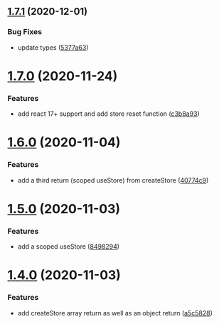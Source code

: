 ## [1.7.1](https://github.com/kristapsPelna/usestore-react/compare/v1.7.0...v1.7.1) (2020-12-01)


### Bug Fixes

* update types ([5377a63](https://github.com/kristapsPelna/usestore-react/commit/5377a63a0053e948f6fc14fdb454b09edefcdec4))



# [1.7.0](https://github.com/kristapsPelna/usestore-react/compare/v1.6.0...v1.7.0) (2020-11-24)


### Features

* add react 17+ support and add store reset function ([c3b8a93](https://github.com/kristapsPelna/usestore-react/commit/c3b8a931291a49c611bb249f6e63a2c5942e22b0))



# [1.6.0](https://github.com/kristapsPelna/usestore-react/compare/v1.5.0...v1.6.0) (2020-11-04)


### Features

* add a third return (scoped useStore) from createStore ([40774c9](https://github.com/kristapsPelna/usestore-react/commit/40774c97be1b81dfc43596cf6775d7882f34284f))



# [1.5.0](https://github.com/kristapsPelna/usestore-react/compare/v1.4.0...v1.5.0) (2020-11-03)


### Features

* add a scoped useStore ([8498294](https://github.com/kristapsPelna/usestore-react/commit/8498294032115e35bef160f976016337981a2299))



# [1.4.0](https://github.com/kristapsPelna/usestore-react/compare/v1.3.0...v1.4.0) (2020-11-03)


### Features

* add createStore array return as well as an object return ([a5c5828](https://github.com/kristapsPelna/usestore-react/commit/a5c5828bc0ad92668b3c2e5f61661cf302042642))



